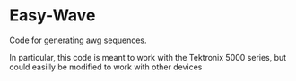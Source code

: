 # Easy-Wave

Code for generating awg sequences.

In particular, this code is meant to work with the Tektronix 5000 series, but could easilly be modified to work with other devices
